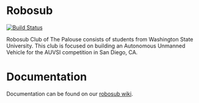 # Robosub

[![Build Status](https://gitlab.com/skallaher/robosub/badges/master/pipeline.svg)](https://gitlab.com/skallaher/robosub/commits/master)

Robosub Club of The Palouse consists of students from Washington State University. This club is focused on building an Autonomous Unmanned Vehicle for the AUVSI competition in San Diego, CA.

# Documentation
Documentation can be found on our [robosub wiki](http://robosub.eecs.wsu.edu/wiki/start).
